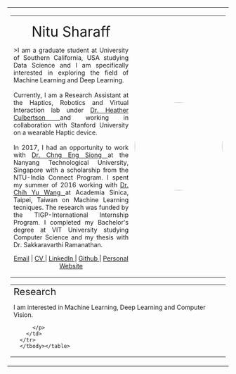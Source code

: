 <html><head>
  <meta name="viewport" content="“width=800”">
  <meta name="generator" content="HTML Tidy for Linux/x86 (vers 11 February 2007), see www.w3.org">
  <style type="text/css">
   
    a {
    color: #1772d0;
    text-decoration:none;
    }
    a:focus, a:hover {
    color: #f09228;
    text-decoration:none;
    }
    body,td,th,tr,p,a {
    font-family: 'Lato', Verdana, Helvetica, sans-serif;
    font-size: 14px
    }
    strong {
    font-family: 'Lato', Verdana, Helvetica, sans-serif;
    font-size: 14px;
    }
    heading {
    font-family: 'Lato', Verdana, Helvetica, sans-serif;
    font-size: 22px;
    }
    papertitle {
    font-family: 'Lato', Verdana, Helvetica, sans-serif;
    font-size: 14px;
    font-weight: 700
    }
    name {
    font-family: 'Lato', Verdana, Helvetica, sans-serif;
    font-size: 32px;
    }
    .one
    {
    width: 160px;
    height: 160px;
    position: relative;
    }
    .two
    {
    width: 160px;
    height: 160px;
    position: absolute;
    transition: opacity .2s ease-in-out;
    -moz-transition: opacity .2s ease-in-out;
    -webkit-transition: opacity .2s ease-in-out;
    }
    .fade {
     transition: opacity .2s ease-in-out;
     -moz-transition: opacity .2s ease-in-out;
     -webkit-transition: opacity .2s ease-in-out;
    }
    span.highlight {
        background-color: #ffffd0;
    }
  </style>
  <title>Nitu Sharaff</title>
  <meta http-equiv="Content-Type" content="text/html; charset=us-ascii">
  <link href="http://fonts.googleapis.com/css?family=Lato:400,700,400italic,700italic" rel="stylesheet" type="text/css">
  </head>
  <body>
  <table width="800" border="0" align="center" cellspacing="0" cellpadding="0">
    <tbody><tr>
    <td>
      <table width="100%" align="center" border="0" cellspacing="0" cellpadding="20">
      <tbody><tr>
        <td width="67%" valign="middle">
        <p align="center">
          <name>Nitu Sharaff</name>
        </p>
        <p align="justify">>I am a graduate student at University of Southern California, USA studying Data Science and I am specifically interested in exploring the field of Machine Learning and Deep Learning.
        <br><br>
         Currently, I am a Research Assistant at the Haptics, Robotics and Virtual Interaction lab under <a href="https://sites.usc.edu/culbertson/"> Dr. Heather Culbertson </a> and working in collaboration with Stanford University on a wearable Haptic device. 
        <br><br>
        In 2017, I had an opportunity to work with <a href="http://www.ntu.edu.sg/home/aseschng/"> Dr. Chng Eng Siong </a> at the Nanyang Technological University, Singapore with a scholarship from the NTU-India Connect Program. I spent my summer of 2016 working with <a href="https://www.citi.sinica.edu.tw/pages/cywang/contact_en.html"> Dr. Chih Yu Wang </a> at Academia Sinica, Taipei, Taiwan on Machine Learning tecniques. The research was funded by the TIGP-International Internship Program. 
 I completed my Bachelor's degree at VIT University studying Computer Science and my thesis with Dr. Sakkaravarthi Ramanathan.
        </p>
        <p align="center">
          <a href="mailto:removethis-sharaff@usc.edu">Email</a> | 
          <a href="http://www.ntu.edu.sg/home/aseschng/"> CV </a> |
          <a href="http://www.linkedin.com/in/nitusharaff/"> LinkedIn </a> | 
          <a href="http://www.github.com/nitusharaff/"> Github </a> | 
          <a href="http://www.nitusharaff.com/"> Personal Website </a>
        </p>
        </td>
        <td width="33%">
        <img src="/assets/sq.jpg" width="200px" style="border-radius:50%">
        </td>
      </tr>
      </tbody></table>
      <table width="100%" align="center" border="0" cellspacing="0" cellpadding="20">
      <tbody><tr>
        <td width="100%" valign="middle">
          <heading>Research</heading>
          <p>
I am interested in Machine Learning, Deep Learning and Computer Vision.

          </p>
        </td>
      </tr>
      </tbody></table>
  

</body></html>










































